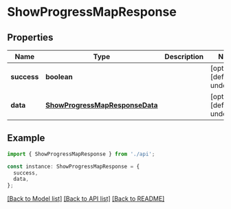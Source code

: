 # ShowProgressMapResponse

## Properties

| Name        | Type                                                              | Description | Notes                             |
| ----------- | ----------------------------------------------------------------- | ----------- | --------------------------------- |
| **success** | **boolean**                                                       |             | [optional] [default to undefined] |
| **data**    | [**ShowProgressMapResponseData**](ShowProgressMapResponseData.md) |             | [optional] [default to undefined] |

## Example

```typescript
import { ShowProgressMapResponse } from './api';

const instance: ShowProgressMapResponse = {
  success,
  data,
};
```

[[Back to Model list]](../README.md#documentation-for-models) [[Back to API list]](../README.md#documentation-for-api-endpoints) [[Back to README]](../README.md)
